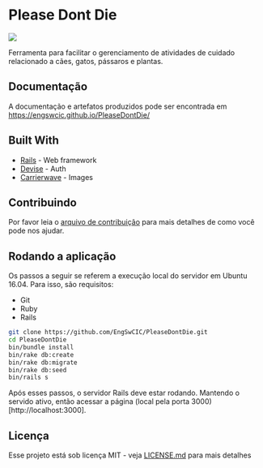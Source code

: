 # Please Dont Die

<a href="https://zenhub.com"><img src="https://raw.githubusercontent.com/ZenHubIO/support/master/zenhub-badge.png"></a>

Ferramenta para facilitar o gerenciamento de atividades de cuidado relacionado a cães, gatos, pássaros e plantas.

## Documentação

A documentação e artefatos produzidos pode ser encontrada em https://engswcic.github.io/PleaseDontDie/

## Built With

* [Rails](https://github.com/rails/rails) - Web framework
* [Devise](https://github.com/plataformatec/devise) - Auth
* [Carrierwave](https://github.com/carrierwaveuploader/carrierwave) - Images

## Contribuindo

Por favor leia o [arquivo de contribuição](CONTRIBUTING.md) para mais detalhes de como você pode nos ajudar.

## Rodando a aplicação

Os passos a seguir se referem a execução local do servidor em Ubuntu 16.04. Para isso, são requisitos:
* Git
* Ruby
* Rails

```bash
git clone https://github.com/EngSwCIC/PleaseDontDie.git
cd PleaseDontDie
bin/bundle install
bin/rake db:create
bin/rake db:migrate
bin/rake db:seed
bin/rails s
```

Após esses passos, o servidor Rails deve estar rodando. Mantendo o servido ativo, então acessar a página (local pela porta 3000)[http://localhost:3000].


## Licença

Esse projeto está sob licença MIT - veja [LICENSE.md](LICENSE.md) para mais detalhes


